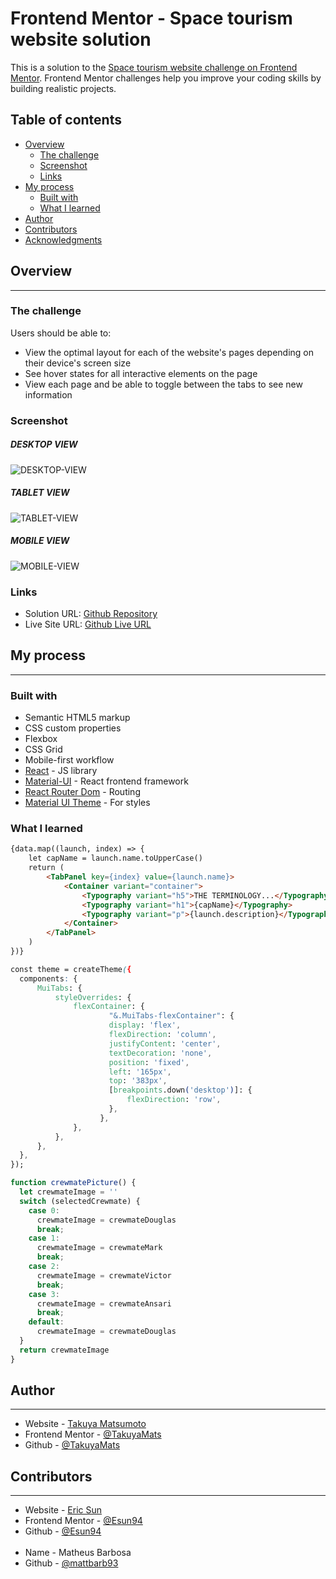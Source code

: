 # Frontend Mentor - Space tourism website solution

This is a solution to the [Space tourism website challenge on Frontend Mentor](https://www.frontendmentor.io/challenges/space-tourism-multipage-website-gRWj1URZ3). Frontend Mentor challenges help you improve your coding skills by building realistic projects. 

## Table of contents

- [Overview](#overview)
  - [The challenge](#the-challenge)
  - [Screenshot](#screenshot)
  - [Links](#links)
- [My process](#my-process)
  - [Built with](#built-with)
  - [What I learned](#what-i-learned)
- [Author](#author)
- [Contributors](#contributors)
- [Acknowledgments](#acknowledgments)

## Overview
---

### The challenge

Users should be able to:

- View the optimal layout for each of the website's pages depending on their device's screen size
- See hover states for all interactive elements on the page
- View each page and be able to toggle between the tabs to see new information

### Screenshot

##### **DESKTOP VIEW**
![DESKTOP-VIEW](./src/assets/video/Desktop_View_ST.gif)

##### **TABLET VIEW**
![TABLET-VIEW](./src/assets/video/Tablet_View_ST.gif)

##### **MOBILE VIEW**
![MOBILE-VIEW](./src/assets/video/Mobile_View_ST.gif)

### Links

- Solution URL: [Github Repository](https://github.com/TakuyaMats/space-tourism)
- Live Site URL: [Github Live URL](https://takuyamats.github.io/space-tourism/)

## My process
---

### Built with

- Semantic HTML5 markup
- CSS custom properties
- Flexbox
- CSS Grid
- Mobile-first workflow
- [React](https://reactjs.org/) - JS library
- [Material-UI](https://mui.com/) - React frontend framework
- [React Router Dom](https://v5.reactrouter.com/web/guides/quick-start) - Routing
- [Material UI Theme](https://mui.com/material-ui/customization/theming/) - For styles

### What I learned

```html
{data.map((launch, index) => {
    let capName = launch.name.toUpperCase()
    return (
        <TabPanel key={index} value={launch.name}>
            <Container variant="container">
                <Typography variant="h5">THE TERMINOLOGY...</Typography>
                <Typography variant="h1">{capName}</Typography>
                <Typography variant="p">{launch.description}</Typography>
            </Container>
        </TabPanel>
    )
})}
```
```css
const theme = createTheme({
  components: {
      MuiTabs: {
          styleOverrides: {
              flexContainer: {
                      "&.MuiTabs-flexContainer": {
                      display: 'flex', 
                      flexDirection: 'column', 
                      justifyContent: 'center',
                      textDecoration: 'none',
                      position: 'fixed',
                      left: '165px',
                      top: '383px',
                      [breakpoints.down('desktop')]: {
                          flexDirection: 'row',
                      },
                    },
              },
          },
      },
  },
});
```
```js
function crewmatePicture() {
  let crewmateImage = ''
  switch (selectedCrewmate) {
    case 0:
      crewmateImage = crewmateDouglas
      break;
    case 1:
      crewmateImage = crewmateMark
      break;
    case 2:
      crewmateImage = crewmateVictor
      break;
    case 3:
      crewmateImage = crewmateAnsari
      break;
    default:
      crewmateImage = crewmateDouglas
  }
  return crewmateImage
}
```

## Author
---

- Website - [Takuya Matsumoto](https://takuyamats.github.io/Reactjs-Portfolio/)
- Frontend Mentor - [@TakuyaMats](https://www.frontendmentor.io/profile/TakuyaMats)
- Github - [@TakuyaMats](https://github.com/TakuyaMats)

## Contributors
---

- Website - [Eric Sun](https://esun94.github.io/Portfolio/)
- Frontend Mentor - [@Esun94](https://www.frontendmentor.io/profile/Esun94)
- Github - [@Esun94](https://github.com/Esun94)
<br><br>
- Name - Matheus Barbosa
- Github - [@mattbarb93](https://github.com/mattbarb93)

